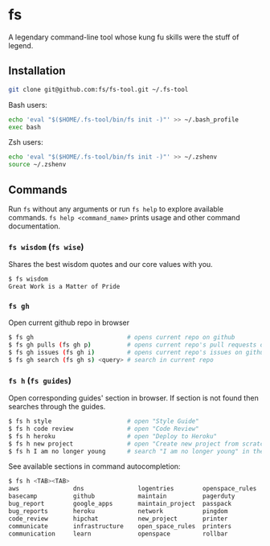 fs
==========================================================================

A legendary command-line tool whose kung fu skills were the stuff of legend.


## Installation

```bash
git clone git@github.com:fs/fs-tool.git ~/.fs-tool
```

Bash users:

```bash
echo 'eval "$($HOME/.fs-tool/bin/fs init -)"' >> ~/.bash_profile
exec bash
```

Zsh users:

```bash
echo 'eval "$($HOME/.fs-tool/bin/fs init -)"' >> ~/.zshenv
source ~/.zshenv
```


## Commands

Run `fs` without any arguments or run `fs help` to explore available commands.
`fs help <command_name>` prints usage and other command documentation.

### `fs wisdom` (`fs wise`)

Shares the best wisdom quotes and our core values with you.

```bash
$ fs wisdom
Great Work is a Matter of Pride
```

### `fs gh`

Open current github repo in browser

```bash
$ fs gh                          # opens current repo on github
$ fs gh pulls (fs gh p)          # opens current repo's pull requests on github
$ fs gh issues (fs gh i)         # opens current repo's issues on github
$ fs gh search (fs gh s) <query> # search in current repo
```

### `fs h` (`fs guides`)

Open corresponding guides' section in browser. If section is not found
then searches through the guides.


```bash
$ fs h style                     # open "Style Guide"
$ fs h code review               # open "Code Review"
$ fs h heroku                    # open "Deploy to Heroku"
$ fs h new project               # open "Create new project from scratch"
$ fs h I am no longer young      # search "I am no longer young" in the guides
```

See available sections in command autocompletion:

```bash
$ fs h <TAB><TAB>
aws               dns               logentries        openspace_rules   semaphore
basecamp          github            maintain          pagerduty         style
bug_report        google_apps       maintain_project  passpack          style_guide
bug_reports       heroku            network           pingdom           workflow
code_review       hipchat           new_project       printer
communicate       infrastructure    open_space_rules  printers
communication     learn             openspace         rollbar
```

